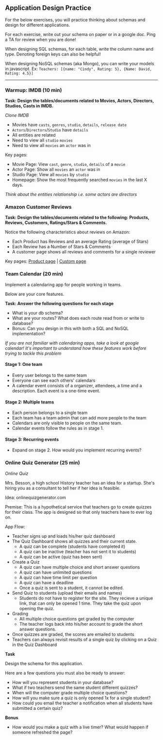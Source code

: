 ## Application Design Practice

For the below exercises, you will practice thinking about schemas and design for different applications. 

For each exercise, write out your schema on paper or in a google doc. Ping a TA for review when you are done! 

When designing SQL schemas, for each table, write the column name and type. Denoting foreign keys can also be helpful! 

When designing NoSQL schemas (aka Mongo), you can write your models in javascript. Ex: `Teachers: [{name: "Cindy", Rating: 5}, {Name: David, Rating: 4.5}]` 

---

### Warmup: IMDB (10 min)

<b> Task: Design the tables/documents related to Movies, Actors, Directors, Studios, Casts in IMDB. </b>

<i>Clone IMDB</i>

- Movies have `casts`, `genres`, `studio`, `details`, `release date`
- `Actors`/`Directors`/`Studio` have `details`
- All entities are related 
- Need to view all `studio` `movies`
- Need to view all `movies` an `actor` was in

Key pages: 
- Movie Page: View `cast`, `genre`, `studio`, `details` of a `movie` 
- Actor Page: Show all `movies` an `actor` was in 
- Studio Page: View all `movies` by `studio` 
- Homepage: Show the most frequently searched `movies` in the last X days. 

*Think about the entities relationship i.e. some actors are directors*

### Amazon Customer Reviews

<b> Task: Design the tables/documents related to the following: Products, Reviews, Customers, Ratings/Stars & Comments. </b>

Notice the following characteristics about reviews on Amazon: 

- Each Product has Reviews and an average Rating (average of Stars)
- Each Review has a Number of Stars & Comments
- A customer page shows all reviews and comments for a single reviewer 

Key pages:
[Product page](https://www.amazon.com/VIZ-PRO-Magnetic-Circular-Whiteboard-Erasers/dp/B07142X292/ref=pd_rhf_se_s_cp_0_7?_encoding=UTF8&pd_rd_i=B07142X292&pd_rd_r=GGD51JB59HQ46HNY68MY&pd_rd_w=aNU4G&pd_rd_wg=cNApv&psc=1&refRID=GGD51JB59HQ46HNY68MY)
| [Custom page](https://www.amazon.com/gp/profile/amzn1.account.AG2AJ675JOFBWW6PXAOP5OHOJXUA/ref=cm_cr_srp_d_pdp?ie=UTF8)


### Team Calendar (20 min)

Implement a calendaring app for people working in teams.

Below are your core features.

<b> Task: Answer the following questions for each stage </b>

- What is your db schema? 
- What are your routes? What does each route read from or write to database?
- Bonus: Can you design in this with both a SQL and NoSQL implementation?

*If you are not familiar with calendaring apps, take a look at google calendar! It's important to understand how these features work before trying to tackle this problem*

#### Stage 1: One team

- Every user belongs to the same team
- Everyone can see each others' calendars
- A calendar event consists of a organizer, attendees, a time and a description. Each event is a one-time event. 

#### Stage 2: Multiple teams

- Each person belongs to a single team
- Each team has a team admin that can add more people to the team
- Calendars are only visible to people on the same team.
- Calendar events follow the rules as in stage 1. 

#### Stage 3: Recurring events

- Expand on stage 2. How would you implement recurring events?


### Online Quiz Generator (25 min)

<i>Online Quiz</i>

Mrs. Besson, a high school History teacher has an idea for a startup. She's hiring you as a consultant to tell her if her idea is feasible. 

Idea: onlinequizgenerator.com

Premise: This is a hypothetical service that teachers go to create quizzes for their class. The app is designed so that only teachers have to ever log on. 

App Flow:
 
- Teacher signs up and loads his/her quiz dashboard
- The Quiz Dashboard shows all quizzes and their current state.
	- A quiz can be complete (students have completed it)
	- A quiz can be inactive (teacher has not sent it to students)
	- A quiz can be active (quiz has been sent)
- Create a Quiz 
	- A quiz can have multiple choice and short answer questions
	- A quiz can have unlimited questions 
	- A quiz can have time limit per question 
	- A quiz can have a deadline 
	- Once a quiz is sent to a student, it cannot be edited. 
- Send Quiz to students (upload their emails and names)
	- Students do not have to register for the site. They recieve a unique link, that can only be opened 1 time. They take the quiz upon opening the quiz. 
- Grading
	- All multiple choice questions get graded by the computer 
	- The teacher logs back into his/her account to grade the short answer questions.  
- Once quizzes are graded, the scores are emailed to students 
- Teachers can always revisit results of a single quiz by clicking on a Quiz in the Quiz Dashboard


<b> Task </b>

Design the schema for this application. 

Here are a few questions you must also be ready to answer: 

- How will you represent students in your database? 
- What if two teachers send the same student different quizzes?
- When will the computer grade multiple choice questions?
- How will you make sure a quiz is only opened 1x for a single student? 
- How could you email the teacher a notification when all students have submitted a certain quiz?


<b> Bonus </b>

- How would you make a quiz with a live timer? What would happen if someone refreshed the page? 











